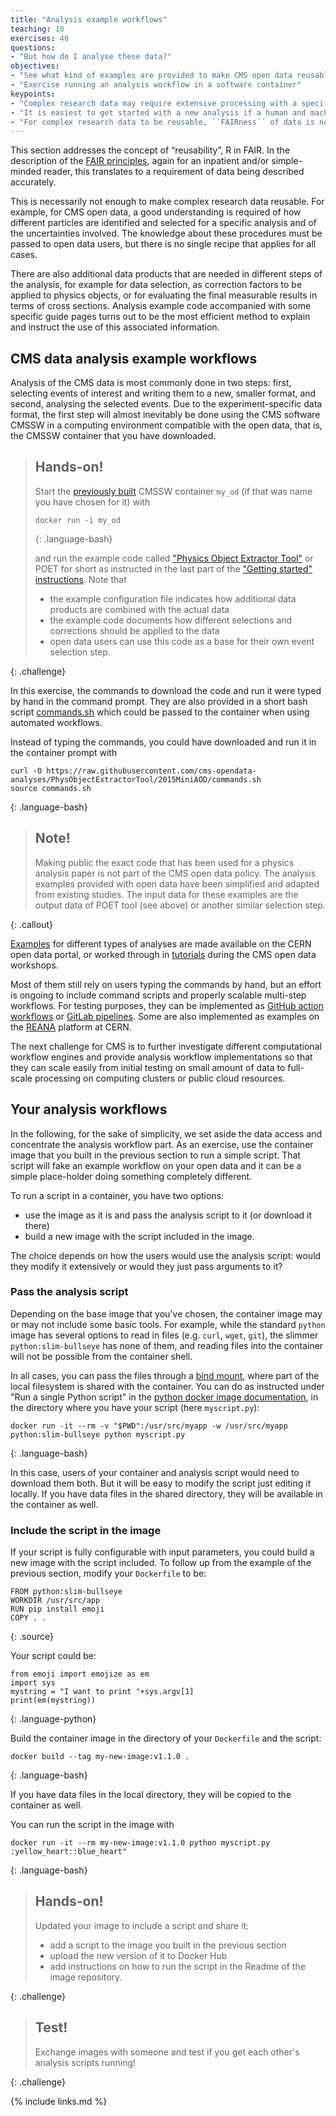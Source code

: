 ```yaml
---
title: "Analysis example workflows"
teaching: 10
exercises: 40
questions:
- "But how do I analyse these data?"
objectives:
- "See what kind of examples are provided to make CMS open data reusable"
- "Exercise running an analysis workflow in a software container"
keypoints:
- "Complex research data may require extensive processing with a specific set of software tools in a specific environment."
- "It is easiest to get started with a new analysis if a human and machine-readable analysis example workflow is available."
- "For complex research data to be reusable, ``FAIRness´´ of data is not enough: the example workflows to work on these data need to be FAIR as well."
---
```


This section addresses the concept of “reusability”, R in FAIR. In the description of the [FAIR principles](https://www.go-fair.org/fair-principles/), again for an inpatient and/or simple-minded reader, this translates to a requirement of data being described accurately.

This is necessarily not enough to make complex research data reusable. For example, for CMS open data, a good understanding is required of how different particles are identified and selected for a specific analysis and of the uncertainties involved. The knowledge about these procedures must be passed to open data users, but there is no single recipe that applies for all cases.

There are also additional data products that are needed in different steps of the analysis, for example for data selection,
as correction factors to be applied to physics objects, or for evaluating the final measurable
results in terms of cross sections. Analysis example code accompanied with some specific guide pages turns out to be the most efficient method to explain and instruct the use of this associated information.

## CMS data analysis example workflows

Analysis of the CMS data is most commonly done in two steps: first, selecting events of
interest and writing them to a new, smaller format, and second, analysing the selected events.
Due to the experiment-specific data format, the first step will almost inevitably be done using
the CMS software CMSSW in a computing environment compatible with the open data, that is, the CMSSW container that you have downloaded.

> ## Hands-on!
>
> Start the [previously built](https://katilp.github.io/opendata-howto-docker-pre-exercise/03-docker-for-cms-opendata/#start-a-cmssw-open-data-container) CMSSW container `my_od` (if that was name you have chosen for it) with
>
> ~~~
> docker run -i my_od
> ~~~
> {: .language-bash}
>
> and run the example code called ["Physics Object Extractor Tool"](http://opendata.cern.ch/record/12502) or POET for short as instructed in the last part of the ["Getting started" instructions](http://opendata.cern.ch/docs/cms-getting-started-2015#nice). Note that
> 
> - the example configuration file indicates how additional data products are combined with the actual data
> - the example code documents how different selections and corrections should be applied to the data
> - open data users can use this code as a base for their own event selection step.
>
{: .challenge}

In this exercise, the commands to download the code and run it were typed by hand in the command prompt. They are also provided in a short bash script [commands.sh](https://github.com/cms-opendata-analyses/PhysObjectExtractorTool/blob/2015MiniAOD/commands.sh) which could be passed to the container when using automated workflows.

Instead of typing the commands, you could have downloaded and run it in the container prompt with

~~~
curl -O https://raw.githubusercontent.com/cms-opendata-analyses/PhysObjectExtractorTool/2015MiniAOD/commands.sh
source commands.sh
~~~
{: .language-bash}

> ## Note!
>
> Making public the exact code that has been used for a physics analysis paper is not part of the CMS open data policy. The analysis examples provided with open data have been simplified and adapted from existing studies. The input data for these examples are the output data of POET tool (see above) or another similar selection step.
>
{: .callout}

[Examples](http://opendata.cern.ch/search?page=1&size=20&q=&experiment=CMS&subtype=Analysis&type=Software) for different types of analyses are made available on the CERN open data portal, or worked through in [tutorials](https://cms-opendata-workshop.github.io/workshop2022-lesson-ttbarljetsanalysis/) during the CMS open data workshops.

Most of them still rely on users typing the commands by hand, but an effort is ongoing to include command scripts and properly scalable multi-step workflows. For testing purposes, they can be implemented as [GitHub action workflows](https://docs.github.com/en/actions/learn-github-actions/understanding-github-actions) or [GitLab pipelines](https://docs.gitlab.com/ee/ci/pipelines/). Some are also implemented as examples on the [REANA](https://reanahub.io/) platform at CERN.

The next challenge for CMS is to further investigate different computational workflow engines and provide analysis workflow implementations so that they can scale easily from initial testing on small amount of data to full-scale processing on computing clusters or public cloud resources. 

## Your analysis workflows

In the following, for the sake of simplicity, we set aside the data access and concentrate the analysis workflow part. As an exercise, use the container image that you built in the previous section to run a simple script. That script will fake an example workflow on your open data and it can be a simple place-holder doing something completely different. 

To run a script in a container, you have two options:

- use the image as it is and pass the analysis script to it (or download it there)
- build a new image with the script included in the image.

The choice depends on how the users would use the analysis script: would they modify it extensively or would they just pass arguments to it?

### Pass the analysis script

Depending on the base image that you've chosen, the container image may or may not include some basic tools. For example, while the standard `python` image has several options to read in files (e.g. `curl`, `wget`, `git`), the slimmer `python:slim-bullseye` has none of them, and reading files into the container will not be possible from the container shell.

In all cases, you can pass the files through a [bind mount](https://docs.docker.com/storage/bind-mounts/), where part of the local filesystem is shared with the container. You can do as instructed under "Run a single Python script" in the [python docker image documentation](https://hub.docker.com/_/python), in the directory where you have your script (here `myscript.py`):

~~~
docker run -it --rm -v "$PWD":/usr/src/myapp -w /usr/src/myapp python:slim-bullseye python myscript.py
~~~
{: .language-bash}

In this case, users of your container and analysis script would need to download them both. But it will be easy to modify the script just editing it locally. If you have data files in the shared directory, they will be available in the container as well.

### Include the script in the image

If your script is fully configurable with input parameters, you could build a new image with the script included. To follow up from the example of the previous section, modify your `Dockerfile` to be:

~~~
FROM python:slim-bullseye
WORKDIR /usr/src/app
RUN pip install emoji
COPY . .
~~~
{: .source}

Your script could be:

~~~
from emoji import emojize as em
import sys
mystring = "I want to print "+sys.argv[1]
print(em(mystring))
~~~
{: .language-python}

Build the container image in the directory of your `Dockerfile` and the script:

~~~
docker build --tag my-new-image:v1.1.0 .
~~~
{: .language-bash}

If you have data files in the local directory, they will be copied to the container as well.

You can run the script in the image with

~~~
docker run -it --rm my-new-image:v1.1.0 python myscript.py :yellow_heart::blue_heart"
~~~
{: .language-bash}

> ## Hands-on!
>
> Updated your image to include a script and share it:
> - add a script to the image you built in the previous section
> - upload the new version of it to Docker Hub
> - add instructions on how to run the script in the Readme of the image repository.
>
{: .challenge}

> ## Test!
>
> Exchange images with someone and test if you get each other's analysis scripts running!
>
{: .challenge}

{% include links.md %}